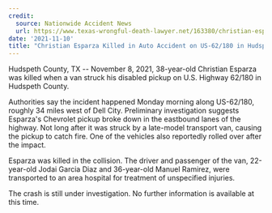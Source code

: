 ```yaml
---
credit:
  source: Nationwide Accident News
  url: https://www.texas-wrongful-death-lawyer.net/163380/christian-esparza-accident-us-62-180-hudspeth-co-tx.htm
date: '2021-11-10'
title: "Christian Esparza Killed in Auto Accident on US-62/180 in Hudspeth Co, TX"
---
```

Hudspeth County, TX -- November 8, 2021, 38-year-old Christian Esparza was killed when a van struck his disabled pickup on U.S. Highway 62/180 in Hudspeth County.

Authorities say the incident happened Monday morning along US-62/180, roughly 34 miles west of Dell City. Preliminary investigation suggests Esparza's Chevrolet pickup broke down in the eastbound lanes of the highway. Not long after it was struck by a late-model transport van, causing the pickup to catch fire. One of the vehicles also reportedly rolled over after the impact.

Esparza was killed in the collision. The driver and passenger of the van, 22-year-old Jodai Garcia Diaz and 36-year-old Manuel Ramirez, were transported to an area hospital for treatment of unspecified injuries.

The crash is still under investigation. No further information is available at this time.

